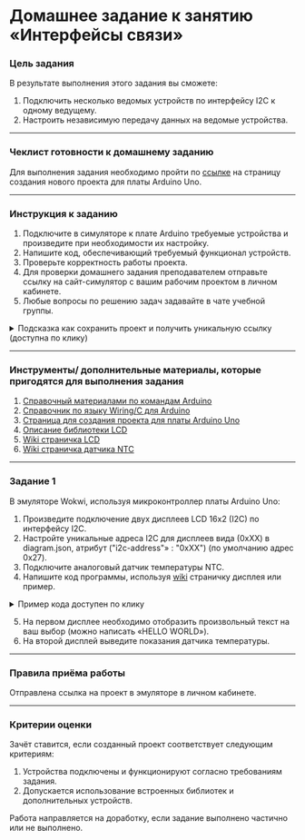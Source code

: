 # Домашнее задание к занятию «Интерфейсы связи»

### Цель задания

В результате выполнения этого задания вы сможете:


1. Подключить несколько ведомых устройств по интерфейсу I2C к одному ведущему. 
2. Настроить независимую передачу данных на ведомые устройства.


------

### Чеклист готовности к домашнему заданию

Для выполнения задания необходимо пройти по [ссылке](https://wokwi.com/projects/new/arduino-uno) на страницу создания нового проекта для платы Arduino Uno.


------

### Инструкция к заданию

1. Подключите в симуляторе к плате Arduino требуемые устройства и произведите при необходимости их настройку.
2. Напишите код, обеспечивающий требуемый функционал устройств.
3. Проверьте корректность работы проекта.
4. Для проверки домашнего задания преподавателем отправьте ссылку на сайт-симулятор с вашим рабочим проектом в личном кабинете.
5. Любые вопросы по решению задач задавайте в чате учебной группы.

<details>
  <summary> Подсказка как сохранить проект и получить уникальную ссылку (доступна по клику)</summary>

1. Нажмите «Save a copy» (выпадающий список рядом с кнопкой «Save» с дискетой)
2. В результате этого ваш проект будет сохранен как новый, а в адресной строке браузера будет строка вида https://wokwi.com/projects/335536327066911316 (пример)
3. Важно, чтобы адресная строка имела адрес, оканчивающийся множеством цифр
4. Теперь сохранение изменений в текущем проекте можно производить просто нажатием на кнопку «Save» (сохраненить текуий проект, как новый, можно только через «Save a copy»)
5. Перед отправкой ссылки на проект в качестве ответа на домашнее задание не забудьте проверить работоспособность ссылки, открыв её в новом окне браузера

</details>

------

### Инструменты/ дополнительные материалы, которые пригодятся для выполнения задания

1. [Справочный материалами по командам Arduino](https://alexgyver.ru/lessons/arduino-reference/)
2. [Справочник по языку Wiring/С для Arduino](https://www.arduino.cc/reference/en)
3. [Страница для создания проекта для платы Arduino Uno](https://wokwi.com/projects/new/arduino-uno)
4. [Описание библиотеки LCD](https://github.com/troublegum/liquidcrystal_i2c)
5. [Wiki страничка LCD](https://docs.wokwi.com/parts/wokwi-lcd2004)
6. [Wiki страничка датчика NTC](https://docs.wokwi.com/parts/wokwi-ntc-temperature-sensor)
------

### Задание 1

В эмуляторе Wokwi, используя микроконтроллер платы Arduino Uno:

1. Произведите подключение двух дисплеев LCD 16x2 (I2C) по интерфейсу I2C.
2. Настройте уникальные адреса I2C для дисплеев вида (0xXX) в diagram.json, атрибут ("i2c-address"» : "0xXX") (по умолчанию адрес 0x27).
3. Подключите аналоговый датчик температуры NTC.
4. Напишите код программы, используя [wiki](https://docs.wokwi.com/parts/wokwi-lcd2004) страничку дисплея или пример.
<details>
 <summary> Пример кода доступен по клику</summary>
  
  ```
  
#include <LiquidCrystal_I2C.h>  // подключение библиотеки

LiquidCrystal_I2C lcd(0x27,20,4);  // объявить имя дисплея (lcd) установить адрес ведомого дисплея(0x27) , настройки размеров индикации (столбцы и строки)

void setup()
{ 
}

void loop()
{

  lcd.init();                      // инициализация дисплея
  // Print a message to the LCD.
  lcd.setCursor(0,0);             // установка курсора на определённую позицию
  lcd.print("0");                 // передача данных на дисплей  

}

```

  
</details>  
  
  
5. На первом дисплее необходимо отобразить произвольный текст на ваш выбор (можно написать «HELLO WORLD»).
6. На второй дисплей выведите показания датчика температуры.

------

### Правила приёма работы

Отправлена ссылка на проект в эмуляторе в личном кабинете.


------

### Критерии оценки

Зачёт ставится, если созданный проект соответствует следующим критериям:

1. Устройства подключены и функционируют согласно требованиям задания.
2. Допускается использование встроенных библиотек и дополнительных устройств.

Работа направляется на доработку, если задание выполнено частично или не выполнено.
